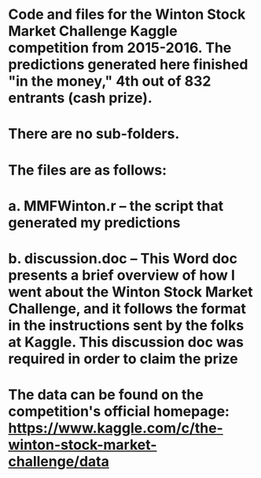 # Code and files for the Winton Stock Market Challenge Kaggle competition from 2015-2016. The predictions generated here finished "in the money," 4th out of 832 entrants (cash prize). 

# There are no sub-folders.
# 
# The files are as follows:
# a.	MMFWinton.r – the script that generated my predictions
# b.  discussion.doc – This Word doc presents a brief overview of how I went about the Winton Stock Market Challenge, and it follows the format in the instructions sent by the folks at Kaggle. This discussion doc was required in order to claim the prize

# The data can be found on the competition's official homepage: https://www.kaggle.com/c/the-winton-stock-market-challenge/data

